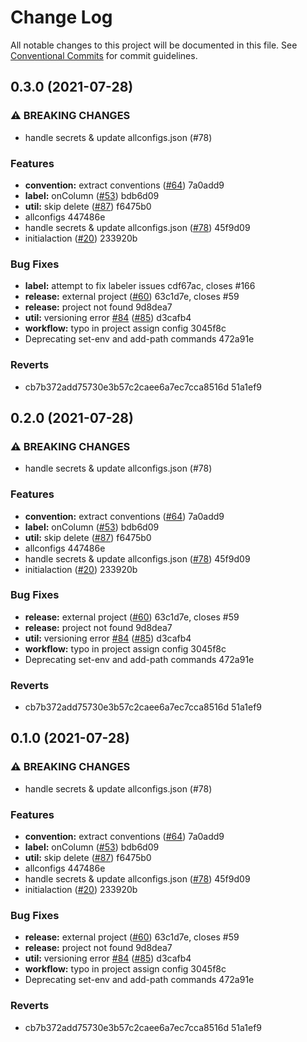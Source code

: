 # Change Log

All notable changes to this project will be documented in this file.
See [Conventional Commits](https://conventionalcommits.org) for commit guidelines.

## 0.3.0 (2021-07-28)


### ⚠ BREAKING CHANGES

* handle secrets & update allconfigs.json (#78)

### Features

* **convention:** extract conventions ([#64](undefined/undefined/undefined/issues/64)) 7a0add9
* **label:** onColumn ([#53](undefined/undefined/undefined/issues/53)) bdb6d09
* **util:** skip delete ([#87](undefined/undefined/undefined/issues/87)) f6475b0
* allconfigs 447486e
* handle secrets & update allconfigs.json ([#78](undefined/undefined/undefined/issues/78)) 45f9d09
* initialaction ([#20](undefined/undefined/undefined/issues/20)) 233920b


### Bug Fixes

* **label:** attempt to fix labeler issues cdf67ac, closes #166
* **release:** external project ([#60](undefined/undefined/undefined/issues/60)) 63c1d7e, closes #59
* **release:** project not found 9d8dea7
* **util:** versioning error [#84](undefined/undefined/undefined/issues/84) ([#85](undefined/undefined/undefined/issues/85)) d3cafb4
* **workflow:** typo in project assign config 3045f8c
* Deprecating set-env and add-path commands 472a91e


### Reverts

* cb7b372add75730e3b57c2caee6a7ec7cca8516d 51a1ef9



## 0.2.0 (2021-07-28)


### ⚠ BREAKING CHANGES

* handle secrets & update allconfigs.json (#78)

### Features

* **convention:** extract conventions ([#64](undefined/undefined/undefined/issues/64)) 7a0add9
* **label:** onColumn ([#53](undefined/undefined/undefined/issues/53)) bdb6d09
* **util:** skip delete ([#87](undefined/undefined/undefined/issues/87)) f6475b0
* allconfigs 447486e
* handle secrets & update allconfigs.json ([#78](undefined/undefined/undefined/issues/78)) 45f9d09
* initialaction ([#20](undefined/undefined/undefined/issues/20)) 233920b


### Bug Fixes

* **release:** external project ([#60](undefined/undefined/undefined/issues/60)) 63c1d7e, closes #59
* **release:** project not found 9d8dea7
* **util:** versioning error [#84](undefined/undefined/undefined/issues/84) ([#85](undefined/undefined/undefined/issues/85)) d3cafb4
* **workflow:** typo in project assign config 3045f8c
* Deprecating set-env and add-path commands 472a91e


### Reverts

* cb7b372add75730e3b57c2caee6a7ec7cca8516d 51a1ef9



## 0.1.0 (2021-07-28)


### ⚠ BREAKING CHANGES

* handle secrets & update allconfigs.json (#78)

### Features

* **convention:** extract conventions ([#64](undefined/undefined/undefined/issues/64)) 7a0add9
* **label:** onColumn ([#53](undefined/undefined/undefined/issues/53)) bdb6d09
* **util:** skip delete ([#87](undefined/undefined/undefined/issues/87)) f6475b0
* allconfigs 447486e
* handle secrets & update allconfigs.json ([#78](undefined/undefined/undefined/issues/78)) 45f9d09
* initialaction ([#20](undefined/undefined/undefined/issues/20)) 233920b


### Bug Fixes

* **release:** external project ([#60](undefined/undefined/undefined/issues/60)) 63c1d7e, closes #59
* **release:** project not found 9d8dea7
* **util:** versioning error [#84](undefined/undefined/undefined/issues/84) ([#85](undefined/undefined/undefined/issues/85)) d3cafb4
* **workflow:** typo in project assign config 3045f8c
* Deprecating set-env and add-path commands 472a91e


### Reverts

* cb7b372add75730e3b57c2caee6a7ec7cca8516d 51a1ef9
